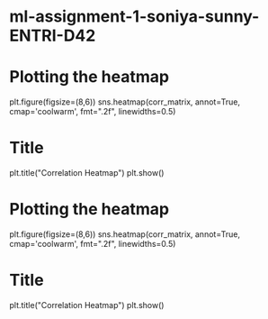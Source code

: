 # ml-assignment-1-soniya-sunny-ENTRI-D42
# Plotting the heatmap
plt.figure(figsize=(8,6))
sns.heatmap(corr_matrix, annot=True, cmap='coolwarm', fmt=".2f", linewidths=0.5)

# Title
plt.title("Correlation Heatmap")
plt.show()
# Plotting the heatmap
plt.figure(figsize=(8,6))
sns.heatmap(corr_matrix, annot=True, cmap='coolwarm', fmt=".2f", linewidths=0.5)

# Title
plt.title("Correlation Heatmap")
plt.show()
